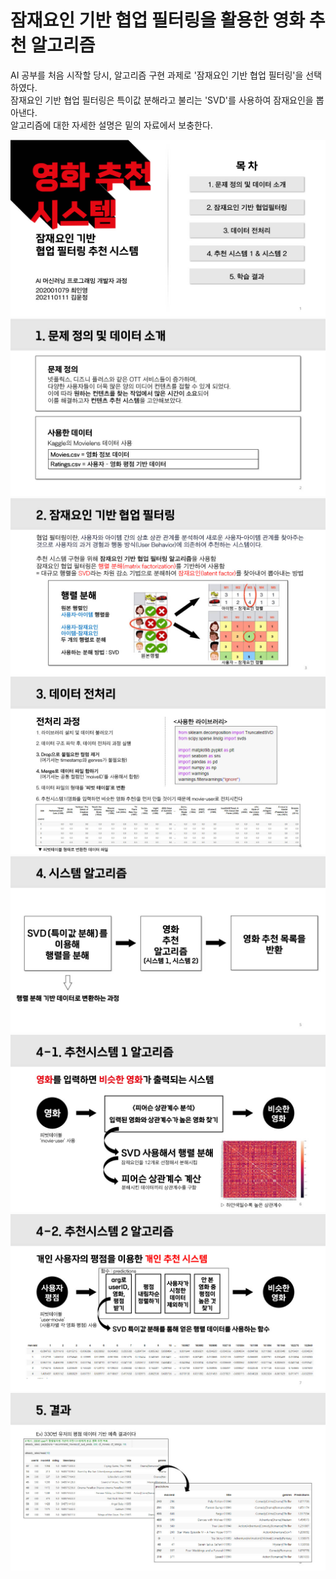 # 잠재요인 기반 협업 필터링을 활용한 영화 추천 알고리즘
AI 공부를 처음 시작할 당시, 알고리즘 구현 과제로 '잠재요인 기반 협업 필터링'을 선택하였다. <br> 
잠재요인 기반 협업 필터링은 특이값 분해라고 불리는 'SVD'를 사용하여 잠재요인을 뽑아낸다. <br>
알고리즘에 대한 자세한 설명은 밑의 자료에서 보충한다. <br> 

![img](./ppt/1717376462043-e06791ac-878c-4864-a056-c96ae4ada7c2_1.jpg)
![img](./ppt/1717376462043-e06791ac-878c-4864-a056-c96ae4ada7c2_2.jpg)
![img](./ppt/1717376462043-e06791ac-878c-4864-a056-c96ae4ada7c2_3.jpg)
![img](./ppt/1717376462043-e06791ac-878c-4864-a056-c96ae4ada7c2_4.jpg)
![img](./ppt/1717376462043-e06791ac-878c-4864-a056-c96ae4ada7c2_5.jpg)
![img](./ppt/1717376462043-e06791ac-878c-4864-a056-c96ae4ada7c2_6.jpg)
![img](./ppt/1717376462043-e06791ac-878c-4864-a056-c96ae4ada7c2_7.jpg)
![img](./ppt/1717376462043-e06791ac-878c-4864-a056-c96ae4ada7c2_8.jpg)
